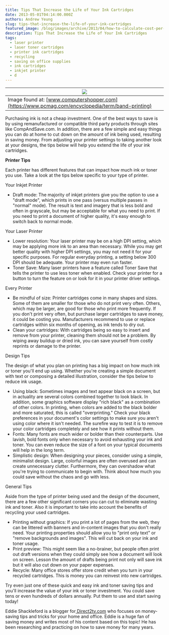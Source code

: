 ```yaml
---
title: Tips That Increase the Life of Your Ink Cartridges
date: 2013-05-01T04:14:00.000Z
authors: Andrew Yeung
slug: tips-that-increase-the-life-of-your-ink-cartridges
featured_image: /blog/images/archive/2013/04/how-to-calculate-cost-per-page-and-save-money-printing_medium.jpg
description: Tips That Increase the Life of Your Ink Cartridges
tags:
  - laser printer
  - laser toner cartridges
  - printer ink cartridges
  - recycling
  - saving on office supplies
  - ink cartridges
  - inkjet printer
  - d
---
```

| [![](/blog/images/how-to-calculate-cost-per-page-and-save-money-printing-medium.jpg)](/blog/images/how-to-calculate-cost-per-page-and-save-money-printing-medium.jpg) |
| --------------------------------------------------------------------------------------------------------------------------------------------------------------------- |
| Image found at: [www.computershopper.com](https://www.pcmag.com/encyclopedia/term/band-printing)                                                                      |

Purchasing ink is not a cheap investment. One of the best ways to save is by using remanufactured or compatible third party products through sites like CompAndSave.com. In addition, there are a few simple and easy things you can do at home to cut down on the amount of ink being used, resulting in saving money. From adjusting your printer settings to taking another look at your designs, the tips below will help you extend the life of your ink cartridges. 

**Printer Tips** 

Each printer has different features that can impact how much ink or toner you use. Take a look at the tips below specific to your type of printer.

Your Inkjet Printer

* Draft mode: The majority of inkjet printers give you the option to use a "draft mode", which prints in one pass (versus multiple passes in "normal" mode). The result is text and imagery that is less bold and often in grayscale, but may be acceptable for what you need to print. If you need to print a document of higher quality, it's easy enough to switch back to normal mode.

Your Laser Printer

* Lower resolution: Your laser printer may be on a high DPI setting, which may be applying more ink to an area than necessary. While you may get better quality with higher DPI settings, you may not need it for your specific purposes. For regular everyday printing, a setting below 300 DPI should be adequate. Your printer may even run faster.
* Toner Save: Many laser printers have a feature called Toner Save that tells the printer to use less toner when enabled. Check your printer for a button to turn the feature on or look for it in your printer driver settings.

Every Printer

* Be mindful of size: Printer cartridges come in many shapes and sizes. Some of them are smaller for those who do not print very often. Others, which may be larger, are good for those who print more frequently. If you don't print very often, but purchase larger cartridges to save money, it could be costing you. Manufacturers recommend to use or replace cartridges within six months of opening, as ink tends to dry out.
* Clean your cartridges: With cartridges being so easy to insert and remove from your printer, cleaning them should not be a problem. By wiping away buildup or dried ink, you can save yourself from costly reprints or damage to the printer.

Design Tips  

The design of what you plan on printing has a big impact on how much ink or toner you'll end up using. Whether you're creating a simple document with text or composing a detailed illustration, consider the tips below to reduce ink usage. 

* Using black: Sometimes images and text appear black on a screen, but in actuality are several colors combined together to look black. In addition, some graphics software display "rich black" as a combination of other colors. In printing, when colors are added to the black bolder and more saturated, this is called "overprinting." Check your black preferences in your document's color settings to make sure you aren't using color where it isn't needed. The surefire way to test it is to remove your color cartridges completely and see how it prints without them.
* Fonts: Many fonts are much wider or bolder than their counterparts. Use lavish, bold fonts only when necessary to avoid exhausting your ink and toner. You can even reduce the size of a font on your typical documents will help in the long term.
* Simplistic design: When designing your pieces, consider using a simple, minimalist design. Large, colorful images are often overused and can create unnecessary clutter. Furthermore, they can overshadow what you're trying to communicate to begin with. Think about how much you could save without the chaos and go with less.

General Tips

Aside from the type of printer being used and the design of the document, there are a few other significant corners you can cut to eliminate wasting ink and toner. Also it is important to take into account the benefits of recycling your used cartridges. 

* Printing without graphics: If you print a lot of pages from the web, they can be littered with banners and in-content images that you don't really need. Your printing properties should allow you to "print only text" or "remove backgrounds and images". This will cut back on your ink and toner usage.
* Print preview: This might seem like a no-brainer, but people often print out draft versions when they could simply see how a document will look on screen. Lesson the amount of drafts being print not only will save ink but it will also cut down on your paper expenses.
* Recycle: Many office stores offer store credit when you turn in your recycled cartridges. This is money you can reinvest into new cartridges.

Try even just one of these quick and easy ink and toner saving tips and you'll increase the value of your ink or toner investment. You could save tens or even hundreds of dollars annually. Put them to use and start saving today!

Eddie Shackleford is a blogger for[ Direct2tv.com](https://www.directv.com/satellite/) who focuses on money-saving tips and tricks for your home and office. Eddie is a huge fan of saving money and writes most of his content based on this topic! He has been researching and practicing on how to save money for many years.